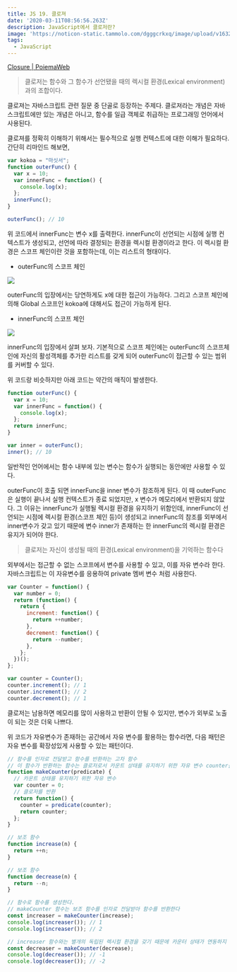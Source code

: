 ```yaml
---
title: JS 19. 클로져
date: '2020-03-11T08:56:56.263Z'
description: JavaScript에서 클로저란?
image: 'https://noticon-static.tammolo.com/dgggcrkxq/image/upload/v1632298243/tlog/cover/_____JS_1_jbq8ea.png'
tags:
  - JavaScript
---
```



[Closure | PoiemaWeb](https://poiemaweb.com/js-closure)

> 클로저는 함수와 그 함수가 선언됐을 때의 렉시컬 환경(Lexical environment)과의 조합이다.

클로져는 자바스크립트 관련 질문 중 단골로 등장하는 주제다. 클로져라는 개념은 자바스크립트에만 있는 개념은 아니고, 함수를 일급 객체로 취급하는 프로그래밍 언어에서 사용된다.

클로져를 정확히 이해하기 위해서는 필수적으로 실행 컨텍스트에 대한 이해가 필요하다. 간단히 리마인드 해보면,

```jsx
var kokoa = "마싯서";
function outerFunc() {
  var x = 10;
  var innerFunc = function() {
    console.log(x);
  };
  innerFunc();
}

outerFunc(); // 10
```

위 코드에서 innerFunc는 변수 x를 출력한다. innerFunc이 선언되는 시점에 실행 컨텍스트가 생성되고, 선언에 따라 결정되는 환경을 렉시컬 환경이라고 한다.
이 렉시컬 환경은 스코프 체인이란 것을 포함하는데, 이는 리스트의 형태이다.

- outerFunc의 스코프 체인

![](https://noticon-static.tammolo.com/dgggcrkxq/image/upload/v1631952579/tlog/_2019-12-28__8.37.43_d0cdr2.png)

outerFunc의 입장에서는 당연하게도 x에 대한 접근이 가능하다. 그리고 스코프 체인에 의해 Global 스코프인 kokoa에 대해서도 접근이 가능하게 된다.

- innerFunc의 스코프 체인

![](https://noticon-static.tammolo.com/dgggcrkxq/image/upload/v1631952579/tlog/_2019-12-28__8.39.15_yqi8ju.png)

innerFunc의 입장에서 살펴 보자. 기본적으로 스코프 체인에는 outerFunc의 스코프체인에 자신의 활성객체를 추가한 리스트를 갖게 되어 outerFunc이 접근할 수 있는 범위를 커버할 수 있다.

위 코드랑 비슷하지만 아래 코드는 약간의 매직이 발생한다.

```jsx
function outerFunc() {
  var x = 10;
  var innerFunc = function() {
    console.log(x);
  };
  return innerFunc;
}

var inner = outerFunc();
inner(); // 10
```

일반적인 언어에서는 함수 내부에 있는 변수는 함수가 실행되는 동안에만 사용할 수 있다.

outerFunc이 호출 되면 innerFunc을 inner 변수가 참조하게 된다. 이 때 outerFunc은 실행이 끝나서 실행 컨텍스트가 종료 되었지만, x 변수가 메모리에서 반환되지 않았다. 그 이유는 innerFunc가 실행될 렉시컬 환경을 유지하기 위함인데, innerFunc이 선언되는 시점에 렉시컬 환경(스코프 체인 등)이 생성되고 innerFunc의 참조를 외부에서 inner변수가 갖고 있기 때문에 변수 inner가 존재하는 한 innerFunc의 렉시컬 환경은 유지가 되어야 한다.

> 클로저는 자신이 생성될 때의 환경(Lexical environment)을 기억하는 함수다

외부에서는 접근할 수 없는 스코프에서 변수를 사용할 수 있고, 이를 자유 변수라 한다. 자바스크립트는 이 자유변수를 응용하여 private 멤버 변수 처럼 사용한다.

```jsx
var Counter = function() {
  var number = 0;
  return (function() {
    return {
      increment: function() {
        return ++number;
      },
      decrement: function() {
        return --number;
      },
    };
  })();
};

var counter = Counter();
counter.increment(); // 1
counter.increment(); // 2
counter.decrement(); // 1
```

클로저는 남용하면 메모리를 많이 사용하고 반환이 안될 수 있지만, 변수가 외부로 노출이 되는 것은 더욱 나쁘다.

위 코드가 자유변수가 존재하는 공간에서 자유 변수를 활용하는 함수라면, 다음 패턴은 자유 변수를 확장성있게 사용할 수 있는 패턴이다.

```jsx
// 함수를 인자로 전달받고 함수를 반환하는 고차 함수
// 이 함수가 반환하는 함수는 클로저로서 카운트 상태를 유지하기 위한 자유 변수 counter을 기억한다.
function makeCounter(predicate) {
  // 카운트 상태를 유지하기 위한 자유 변수
  var counter = 0;
  // 클로저를 반환
  return function() {
    counter = predicate(counter);
    return counter;
  };
}

// 보조 함수
function increase(n) {
  return ++n;
}

// 보조 함수
function decrease(n) {
  return --n;
}

// 함수로 함수를 생성한다.
// makeCounter 함수는 보조 함수를 인자로 전달받아 함수를 반환한다
const increaser = makeCounter(increase);
console.log(increaser()); // 1
console.log(increaser()); // 2

// increaser 함수와는 별개의 독립된 렉시컬 환경을 갖기 때문에 카운터 상태가 연동하지 않는다.
const decreaser = makeCounter(decrease);
console.log(decreaser()); // -1
console.log(decreaser()); // -2
```
